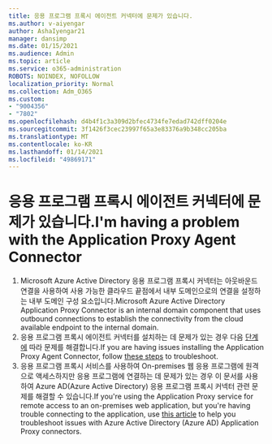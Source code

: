 ```yaml
---
title: 응용 프로그램 프록시 에이전트 커넥터에 문제가 있습니다.
ms.author: v-aiyengar
author: AshaIyengar21
manager: dansimp
ms.date: 01/15/2021
ms.audience: Admin
ms.topic: article
ms.service: o365-administration
ROBOTS: NOINDEX, NOFOLLOW
localization_priority: Normal
ms.collection: Adm_O365
ms.custom:
- "9004356"
- "7802"
ms.openlocfilehash: d4b4f1c3a309d2bfec4734fe7edad742dff0204e
ms.sourcegitcommit: 3f1426f3cec23997f65a3e83376a9b348cc205ba
ms.translationtype: MT
ms.contentlocale: ko-KR
ms.lasthandoff: 01/14/2021
ms.locfileid: "49869171"
---
```

# <a name="im-having-a-problem-with-the-application-proxy-agent-connector"></a><span data-ttu-id="f9b3d-102">응용 프로그램 프록시 에이전트 커넥터에 문제가 있습니다.</span><span class="sxs-lookup"><span data-stu-id="f9b3d-102">I'm having a problem with the Application Proxy Agent Connector</span></span>

1. <span data-ttu-id="f9b3d-103">Microsoft Azure Active Directory 응용 프로그램 프록시 커넥터는 아웃바운드 연결을 사용하여 사용 가능한 클라우드 끝점에서 내부 도메인으로의 연결을 설정하는 내부 도메인 구성 요소입니다.</span><span class="sxs-lookup"><span data-stu-id="f9b3d-103">Microsoft Azure Active Directory Application Proxy Connector is an internal domain component that uses outbound connections to establish the connectivity from the cloud available endpoint to the internal domain.</span></span>
1. <span data-ttu-id="f9b3d-104">응용 프로그램 프록시 에이전트 커넥터를 설치하는 데 문제가 있는 경우 다음 [단계에](https://docs.microsoft.com/azure/active-directory/application-proxy-connector-installation-problem/?WT.mc_id=UI_AAD_Enterprise_Apps_Support_L2_Overview) 따라 문제를 해결합니다.</span><span class="sxs-lookup"><span data-stu-id="f9b3d-104">If you are having issues installing the Application Proxy Agent Connector, follow [these steps](https://docs.microsoft.com/azure/active-directory/application-proxy-connector-installation-problem/?WT.mc_id=UI_AAD_Enterprise_Apps_Support_L2_Overview) to troubleshoot.</span></span>
1. <span data-ttu-id="f9b3d-105">응용 프로그램 프록시 서비스를 사용하여 On-premises 웹 응용 프로그램에 원격으로 액세스하지만 응용 프로그램에 연결하는 [](https://docs.microsoft.com/azure/active-directory/manage-apps/application-proxy-debug-connectors) 데 문제가 있는 경우 이 문서를 사용하여 Azure AD(Azure Active Directory) 응용 프로그램 프록시 커넥터 관련 문제를 해결할 수 있습니다.</span><span class="sxs-lookup"><span data-stu-id="f9b3d-105">If you're using the Application Proxy service for remote access to an on-premises web application, but you're having trouble connecting to the application, use [this article](https://docs.microsoft.com/azure/active-directory/manage-apps/application-proxy-debug-connectors) to help you troubleshoot issues with Azure Active Directory (Azure AD) Application Proxy connectors.</span></span>